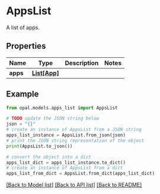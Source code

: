 # AppsList

A list of apps.

## Properties

Name | Type | Description | Notes
------------ | ------------- | ------------- | -------------
**apps** | [**List[App]**](App.md) |  | 

## Example

```python
from opal.models.apps_list import AppsList

# TODO update the JSON string below
json = "{}"
# create an instance of AppsList from a JSON string
apps_list_instance = AppsList.from_json(json)
# print the JSON string representation of the object
print(AppsList.to_json())

# convert the object into a dict
apps_list_dict = apps_list_instance.to_dict()
# create an instance of AppsList from a dict
apps_list_from_dict = AppsList.from_dict(apps_list_dict)
```
[[Back to Model list]](../README.md#documentation-for-models) [[Back to API list]](../README.md#documentation-for-api-endpoints) [[Back to README]](../README.md)


